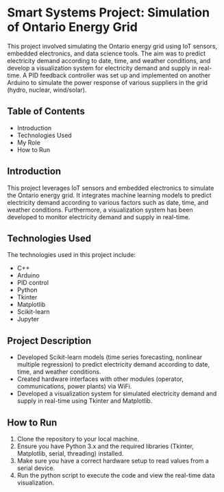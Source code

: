 # Smart Systems Project: Simulation of Ontario Energy Grid

This project involved simulating the Ontario energy grid using IoT sensors, embedded electronics, and data science tools. The aim was to predict electricity demand according to date, time, and weather conditions, and develop a visualization system for electricity demand and supply in real-time. A PID feedback controller was set up and implemented on another Arduino to simulate the power response of various suppliers in the grid (hydro, nuclear, wind/solar).

## Table of Contents
- Introduction
- Technologies Used
- My Role
- How to Run

## Introduction
This project leverages IoT sensors and embedded electronics to simulate the Ontario energy grid. It integrates machine learning models to predict electricity demand according to various factors such as date, time, and weather conditions. Furthermore, a visualization system has been developed to monitor electricity demand and supply in real-time.

## Technologies Used
The technologies used in this project include:

- C++
- Arduino
- PID control
- Python
- Tkinter
- Matplotlib
- Scikit-learn
- Jupyter

## Project Description
- Developed Scikit-learn models (time series forecasting, nonlinear multiple regression) to predict electricity demand according to date, time, and weather conditions.
- Created hardware interfaces with other modules (operator, communications, power plants) via WiFi.
- Developed a visualization system for simulated electricity demand and supply in real-time using Tkinter and Matplotlib.

## How to Run
1. Clone the repository to your local machine.
2. Ensure you have Python 3.x and the required libraries (Tkinter, Matplotlib, serial, threading) installed.
3. Make sure you have a correct hardware setup to read values from a serial device.
4. Run the python script to execute the code and view the real-time data visualization.
